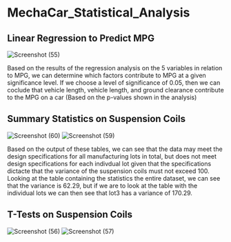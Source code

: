 # MechaCar_Statistical_Analysis

## Linear Regression to Predict MPG
![Screenshot (55)](https://user-images.githubusercontent.com/82130746/160244326-58905811-33b7-4291-813d-61fe26e02e5d.png)

Based on the results of the regression analysis on the 5 variables in relation to MPG, we can determine which factors contribute to MPG at a given significance level. If we choose a level of significance of 0.05, then we can coclude that vehicle length, vehicle length, and ground clearance contribute to the MPG on a car (Based on the p-values shown in the analysis)

## Summary Statistics on Suspension Coils
![Screenshot (60)](https://user-images.githubusercontent.com/82130746/160244337-8bda2f3a-befe-4536-b8be-636e8219b561.png)
![Screenshot (59)](https://user-images.githubusercontent.com/82130746/160244331-d71615d8-f0c4-4bd2-b749-fa4889d29a7a.png)

Based on the output of these tables, we can see that the data may meet the design specifications for all manufacturing lots in total, but does not meet design specifications for each indivdual lot given that the specifications dictacte that the variance of the suspension coils must not exceed 100. Looking at the table containing the statistics the entire dataset, we can see that the variance is 62.29, but if we are to look at the table with the individual lots we can then see that lot3 has a variance of 170.29.

## T-Tests on Suspension Coils
![Screenshot (56)](https://user-images.githubusercontent.com/82130746/160244328-59fc16b1-d672-41a4-84bf-5a00a1d4d15d.png)
![Screenshot (57)](https://user-images.githubusercontent.com/82130746/160244330-6ccc9985-aaf9-4ac3-a163-684416eb6b2d.png)


